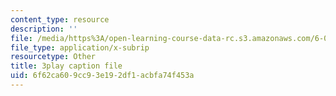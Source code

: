 ```yaml
---
content_type: resource
description: ''
file: /media/https%3A/open-learning-course-data-rc.s3.amazonaws.com/6-042j-mathematics-for-computer-science-spring-2015/6f62ca609cc93e192df1acbfa74f453a_L5uBeAGJV1k.srt
file_type: application/x-subrip
resourcetype: Other
title: 3play caption file
uid: 6f62ca60-9cc9-3e19-2df1-acbfa74f453a
---
```

